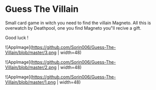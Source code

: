 # Guess The Villain


Small card game in witch you need to find the villain Magneto. All this is overwatch by Deathpool, one you find Magneto you"ll recive a gift.

Good luck !


![AppImage](https://github.com/Sorin006/Guess-The-Villain/blob/master/3.png | width=48)


![AppImage](https://github.com/Sorin006/Guess-The-Villain/blob/master/2.png | width=48)

![AppImage](https://github.com/Sorin006/Guess-The-Villain/blob/master/1.png | width=48)
